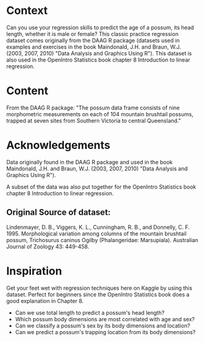 # Context
Can you use your regression skills to predict the age of a possum, its head length, whether it is male or female? This classic practice regression dataset comes originally from the DAAG R package (datasets used in examples and exercises in the book Maindonald, J.H. and Braun, W.J. (2003, 2007, 2010) "Data Analysis and Graphics Using R"). This dataset is also used in the OpenIntro Statistics book chapter 8 Introduction to linear regression.

# Content
From the DAAG R package: "The possum data frame consists of nine morphometric measurements on each of 104 mountain brushtail possums, trapped at seven sites from Southern Victoria to central Queensland."

# Acknowledgements
Data originally found in the DAAG R package and used in the book Maindonald, J.H. and Braun, W.J. (2003, 2007, 2010) "Data Analysis and Graphics Using R").

A subset of the data was also put together for the OpenIntro Statistics book chapter 8 Introduction to linear regression.

## Original Source of dataset:
Lindenmayer, D. B., Viggers, K. L., Cunningham, R. B., and Donnelly, C. F. 1995. Morphological variation among columns of the mountain brushtail possum, Trichosurus caninus Ogilby (Phalangeridae: Marsupiala). Australian Journal of Zoology 43: 449-458.

# Inspiration
Get your feet wet with regression techniques here on Kaggle by using this dataset. Perfect for beginners since the OpenIntro Statistics book does a good explanation in Chapter 8.

* Can we use total length to predict a possum's head length?
* Which possum body dimensions are most correlated with age and sex?
* Can we classify a possum's sex by its body dimensions and location?
* Can we predict a possum's trapping location from its body dimensions?